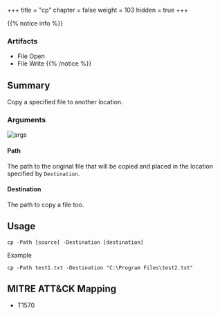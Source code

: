 +++
title = "cp"
chapter = false
weight = 103
hidden = true
+++

{{% notice info %}}
### Artifacts
- File Open
- File Write
{{% /notice %}}

## Summary
Copy a specified file to another location.

### Arguments

![args](../images/cp.png)

#### Path
The path to the original file that will be copied and placed in the location specified by `Destination`.

#### Destination
The path to copy a file too.

## Usage
```
cp -Path [source] -Destination [destination]
```
Example
```
cp -Path test1.txt -Destination "C:\Program Files\test2.txt"
```

## MITRE ATT&CK Mapping

- T1570